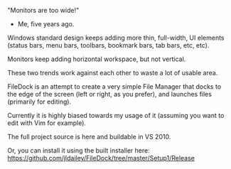 "Monitors are too wide!"
 - Me, five years ago.

Windows standard design keeps adding more thin, full-width, UI elements (status bars, menu bars, toolbars, bookmark bars, tab bars, etc, etc).

Monitors keep adding horizontal workspace, but not vertical.

These two trends work against each other to waste a lot of usable area.

FileDock is an attempt to create a very simple File Manager that docks to the edge of the screen (left or right, as you prefer), and launches files (primarily for editing).

Currently it is highly biased towards my usage of it (assuming you want to edit with Vim for example).

The full project source is here and buildable in VS 2010.

Or, you can install it using the built installer here: https://github.com/jldailey/FileDock/tree/master/Setup1/Release

